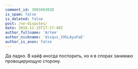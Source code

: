 ```yaml
---
comment_id: 3003493028
is_spam: false
is_deleted: false
post: /no-disputes/
date: 2016-11-15T17:17:40Z
author_fullname: 'Artem'
author_nickname: 'disqus_29SLAyuFaE'
author_is_anon: false
---
```


<p>Да ладно. В кайф иногда поспорить, но я в спорах занимаю провоцирующую сторону.</p>
